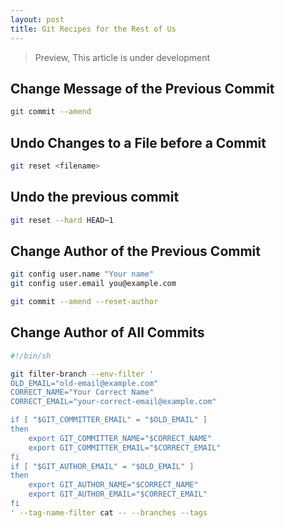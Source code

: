 ```yaml
---
layout: post
title: Git Recipes for the Rest of Us
---
```


> Preview, This article is under development

## Change Message of the Previous Commit

```sh
git commit --amend
```

## Undo Changes to a File before a Commit

```sh
git reset <filename>
```

## Undo the previous commit

```sh
git reset --hard HEAD~1
```
 
## Change Author of the Previous Commit

```sh
git config user.name "Your name"
git config user.email you@example.com

git commit --amend --reset-author
```

## Change Author of All Commits

```sh
#!/bin/sh

git filter-branch --env-filter '
OLD_EMAIL="old-email@example.com"
CORRECT_NAME="Your Correct Name"
CORRECT_EMAIL="your-correct-email@example.com"

if [ "$GIT_COMMITTER_EMAIL" = "$OLD_EMAIL" ]
then
    export GIT_COMMITTER_NAME="$CORRECT_NAME"
    export GIT_COMMITTER_EMAIL="$CORRECT_EMAIL"
fi
if [ "$GIT_AUTHOR_EMAIL" = "$OLD_EMAIL" ]
then
    export GIT_AUTHOR_NAME="$CORRECT_NAME"
    export GIT_AUTHOR_EMAIL="$CORRECT_EMAIL"
fi
' --tag-name-filter cat -- --branches --tags
```
